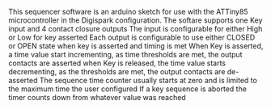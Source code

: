 This sequencer software is an arduino sketch for use with the ATTiny85 microcontroller in the Digispark configuration.
The softare supports one Key input and 4 contact closure outputs
The input is configurable for either High or Low for key asserted
Each output is configurable to use either CLOSED or OPEN state when key is asserted and timing is met
When Key is asserted, a time value start incrementing, as time thresholds are met, the output contacts are asserted
when Key is released, the time value starts decrementing, as the thresholds are met, the output contacts are de-asserted
The sequence time counter usually starts at zero and is limited to the maximum time the user configured
If a key sequence is aborted the timer counts down from whatever value was reached
